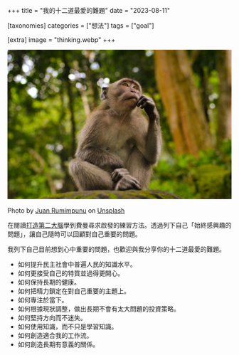 +++
title = "我的十二道最愛的難題"
date = "2023-08-11"

[taxonomies]
categories = ["想法"]
tags = ["goal"]

[extra]
image = "thinking.webp"
+++

![](thinking.webp)

<p class="image-caption">Photo by <a href="https://unsplash.com/@earbiscuits?utm_source=unsplash&utm_medium=referral&utm_content=creditCopyText">Juan Rumimpunu</a> on <a href="https://unsplash.com/photos/nLXOatvTaLo?utm_source=unsplash&utm_medium=referral&utm_content=creditCopyText">Unsplash</a></p>

在閱讀[打造第二大腦](@/reading-notes/building-a-second-brain/index.md)學到費曼尋求啟發的練習方法。透過列下自己「始終感興趣的問題」，讓自己隨時可以回顧對自己重要的問題。

<!-- more -->

我列下自己目前想到心中重要的問題，也歡迎與我分享你的十二道最愛的難題。
* 如何提升民主社會中普遍人民的知識水平。
* 如何更接受自己的特質並過得更開心。
* 如何保持長期的健康。
* 如何把精力鎖定在對自己重要的主題上。
* 如何專注於當下。
* 如何根據現狀調整，做出長期不會有太大問題的投資策略。
* 如何堅持方向而不迷失。
* 如何使用知識，而不只是學習知識。
* 如何創造適合我的工作流。
* 如何創造長期有意義的關係。
